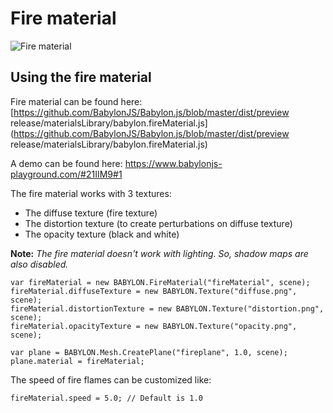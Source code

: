 # Fire material

![Fire material](/img/extensions/materials/fire.png)

## Using the fire material

Fire material can be found here: [https://github.com/BabylonJS/Babylon.js/blob/master/dist/preview release/materialsLibrary/babylon.fireMaterial.js](https://github.com/BabylonJS/Babylon.js/blob/master/dist/preview release/materialsLibrary/babylon.fireMaterial.js)

A demo can be found here:  https://www.babylonjs-playground.com/#21IIM9#1

The fire material works with 3 textures:
- The diffuse texture (fire texture)
- The distortion texture (to create perturbations on diffuse texture)
- The opacity texture (black and white)

**Note:** *The fire material doesn't work with lighting. So, shadow maps are also disabled.*

```
var fireMaterial = new BABYLON.FireMaterial("fireMaterial", scene);
fireMaterial.diffuseTexture = new BABYLON.Texture("diffuse.png", scene);
fireMaterial.distortionTexture = new BABYLON.Texture("distortion.png", scene);
fireMaterial.opacityTexture = new BABYLON.Texture("opacity.png", scene);

var plane = BABYLON.Mesh.CreatePlane("fireplane", 1.0, scene);
plane.material = fireMaterial;
```

The speed of fire flames can be customized like:

```
fireMaterial.speed = 5.0; // Default is 1.0
```


